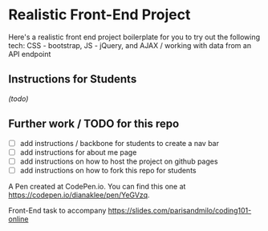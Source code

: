 # Realistic Front-End Project
Here's a realistic front end project boilerplate for you to try out the following tech: CSS - bootstrap, JS - jQuery, and AJAX / working with data from an API endpoint

## Instructions for Students
_(todo)_

## Further work / TODO for this repo
- [ ] add instructions / backbone for students to create a nav bar
- [ ] add instructions for about me page
- [ ] add instructions on how to host the project on github pages
- [ ] add instructions on how to fork this repo for students

A Pen created at CodePen.io. You can find this one at https://codepen.io/dianaklee/pen/YeGVzq.

Front-End task to accompany https://slides.com/parisandmilo/coding101-online